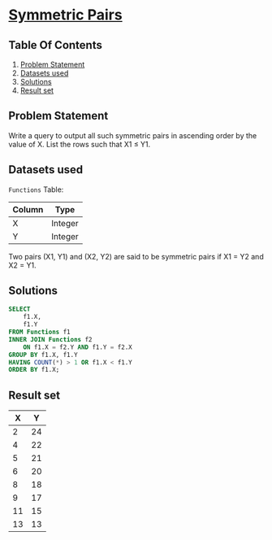 # [Symmetric Pairs](https://www.hackerrank.com/challenges/symmetric-pairs/)

## Table Of Contents
1. [Problem Statement]()
2. [Datasets used]()
3. [Solutions]()
4. [Result set]()

## Problem Statement

Write a query to output all such symmetric pairs in ascending order by the value of X. List the rows such that X1 ≤ Y1.

## Datasets used

```Functions``` Table:

| Column | Type    |
| ------ | ------- |
| X      | Integer |
| Y      | Integer |

Two pairs (X1, Y1) and (X2, Y2) are said to be symmetric pairs if X1 = Y2 and X2 = Y1.

## Solutions

```sql
SELECT
    f1.X,
    f1.Y
FROM Functions f1
INNER JOIN Functions f2
    ON f1.X = f2.Y AND f1.Y = f2.X
GROUP BY f1.X, f1.Y
HAVING COUNT(*) > 1 OR f1.X < f1.Y
ORDER BY f1.X;
```

## Result set

| X  | Y  |
| -- | -- |
| 2  | 24 |
| 4  | 22 |
| 5  | 21 |
| 6  | 20 |
| 8  | 18 |
| 9  | 17 |
| 11 | 15 |
| 13 | 13 |